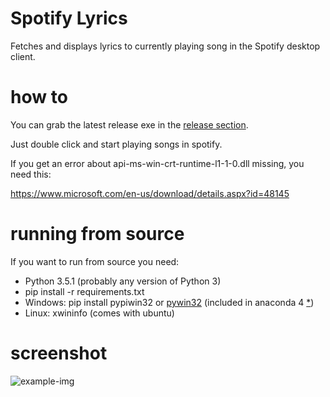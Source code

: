 # Spotify Lyrics
Fetches and displays lyrics to currently playing song in the Spotify desktop client.

# how to
You can grab the latest release exe in the [release section](https://github.com/fr31/spotifylyrics/releases).

Just double click and start playing songs in spotify. 

If you get an error about api-ms-win-crt-runtime-l1-1-0.dll missing, you need this:

https://www.microsoft.com/en-us/download/details.aspx?id=48145

# running from source
If you want to run from source you need:

* Python 3.5.1 (probably any version of Python 3)
* pip install -r requirements.txt
* Windows: pip install pypiwin32 or [pywin32](https://sourceforge.net/projects/pywin32/) (included in anaconda 4 [*](https://github.com/fr31/spotifylyrics/issues/5))
* Linux: xwininfo (comes with ubuntu)

# screenshot
![example-img](https://i.imgur.com/51umyjo.png)
